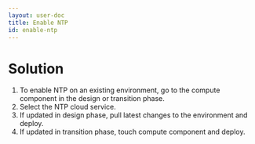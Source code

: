 ```yaml
---
layout: user-doc
title: Enable NTP
id: enable-ntp
---
```


# Solution


1. To enable NTP on an existing environment, go to the compute component in the design or transition phase.
2. Select the NTP cloud service.
3. If updated in design phase, pull latest changes to the environment and deploy.
4. If updated in transition phase, touch compute component and deploy.
